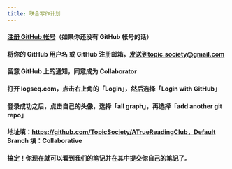 ```yaml
---
title: 联合写作计划
---
```


#### [注册 GitHub 帐号](https://docs.github.com/en/github/getting-started-with-github/signing-up-for-a-new-github-account)（如果你还没有 GitHub 帐号的话）
#### 将你的 GitHub 用户名 **或** GitHub 注册邮箱，发送到topic.society@gmail.com
#### 留意 GitHub 上的通知，同意成为 Collaborator
#### 打开 logseq.com，点击右上角的「Login」，然后选择「Login with GitHub」
#### 登录成功之后，点击自己的头像，选择「all graph」，再选择「add another git repo」
#### 地址填：https://github.com/TopicSociety/ATrueReadingClub，Default Branch 填：Collaborative
#### 搞定！你现在就可以看到我们的笔记并在其中提交你自己的笔记了。